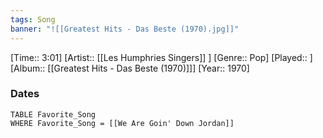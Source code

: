 ```yaml
---
tags: Song  
banner: "![[Greatest Hits - Das Beste (1970).jpg]]"
---
```

[Time:: 3:01]
[Artist:: [[Les Humphries Singers]] ]
[Genre:: Pop]
[Played:: ]
[Album:: [[Greatest Hits - Das Beste (1970)]]]
[Year:: 1970]
### Dates
````dataview
TABLE Favorite_Song
WHERE Favorite_Song = [[We Are Goin' Down Jordan]]
````